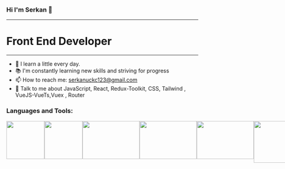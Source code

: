 ### Hi I'm Serkan 👋
<hr>
<h1> Front End Developer</h1>
<hr>

- 🌱 I learn a little every day.
- 📚 I'm constantly learning new skills and striving for progress
- 📫 How to reach me: serkanuckc123@gmail.com
- 💬 Talk to me about JavaScript, React, Redux-Toolkit, CSS, Tailwind , VueJS-VueTs,Vuex , Router


### Languages and Tools:

<div style="display: flex"> 
<img src="https://upload.wikimedia.org/wikipedia/commons/thumb/9/99/Unofficial_JavaScript_logo_2.svg/225px-Unofficial_JavaScript_logo_2.svg.png"  width="100" height="100" />
<img src="https://upload.wikimedia.org/wikipedia/commons/thumb/9/95/Vue.js_Logo_2.svg/1200px-Vue.js_Logo_2.svg.png"  width="100" height="100" />
<img src="https://user-images.githubusercontent.com/98692987/183293401-f2518e66-655d-47fb-942c-b2bf39c8c805.png"  width="150" height="100" />
<img src="https://user-images.githubusercontent.com/98692987/183293321-e9cd5568-50ff-4279-9622-46918fee0cc3.png"  width="150" height="100" />
<img src="https://user-images.githubusercontent.com/98692987/183293334-20b7cae8-8124-459c-ad00-74fa614e0168.png"  width="150" height="100" />
<img src="https://user-images.githubusercontent.com/98692987/183293365-4c36f9c1-f906-452c-965c-410454ab828b.png"  width="200" height="110" />
<img src="https://raw.githubusercontent.com/devicons/devicon/master/icons/react/react-original-wordmark.svg"  width="100" height="100" />
<img src="https://encrypted-tbn0.gstatic.com/images?q=tbn:ANd9GcT-zc_SP4nPQAV00kyi5jkL9d9CLpPmkR5CwCVqAgwNzZLU3NouzQptZ7eXG81bSaD51gg&usqp=CAU" width="150"
height="100" />
<img src="https://avatars.githubusercontent.com/u/18133?s=200&v=4"  width="100" height="100" />
<img src="https://blog.theodo.com/static/bb12ede8ede50acc8cdb447e7dc8bf6e/6fe88/rq-logo.png"  width="130" height="100" />
  </div>
